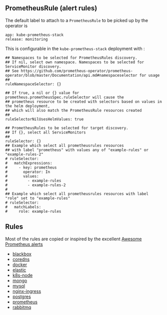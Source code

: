 ## PrometheusRule (alert rules)

The default label to attach to a `PrometheusRule` to be picked up by the operator is

```
app: kube-prometheus-stack
release: monitoring
```

This is configurable in the `kube-prometheus-stack` deployment with :

```
## Namespaces to be selected for PrometheusRules discovery.
## If nil, select own namespace. Namespaces to be selected for ServiceMonitor discovery.
## See https://github.com/prometheus-operator/prometheus-operator/blob/master/Documentation/api.md#namespaceselector for usage
##
ruleNamespaceSelector: {}

## If true, a nil or {} value for prometheus.prometheusSpec.ruleSelector will cause the
## prometheus resource to be created with selectors based on values in the helm deployment,
## which will also match the PrometheusRule resources created
##
ruleSelectorNilUsesHelmValues: true

## PrometheusRules to be selected for target discovery.
## If {}, select all ServiceMonitors
##
ruleSelector: {}
## Example which select all prometheusrules resources
## with label "prometheus" with values any of "example-rules" or "example-rules-2"
# ruleSelector:
#   matchExpressions:
#     - key: prometheus
#       operator: In
#       values:
#         - example-rules
#         - example-rules-2
#
## Example which select all prometheusrules resources with label "role" set to "example-rules"
# ruleSelector:
#   matchLabels:
#     role: example-rules
```

## Rules

Most of the rules are copied or inspired by the excellent [Awesome Prometheus alerts](https://awesome-prometheus-alerts.grep.to/)

* [blackbox](./blackbox/README.md)
* [coredns](./coredns/README.md)
* [docker](./docker/README.md)
* [elastic](./elastic/README.md)
* [k8s-node](./k8s-node/README.md)
* [mongo](./mongo/README.md)
* [mysql](./mysql/README.md)
* [nginx-ingress](./nginx-ingress/README.md)
* [postgres](./postgres/README.md)
* [prometheus](./prometheus/README.md)
* [rabbitmq](./rabbitmq/README.md)